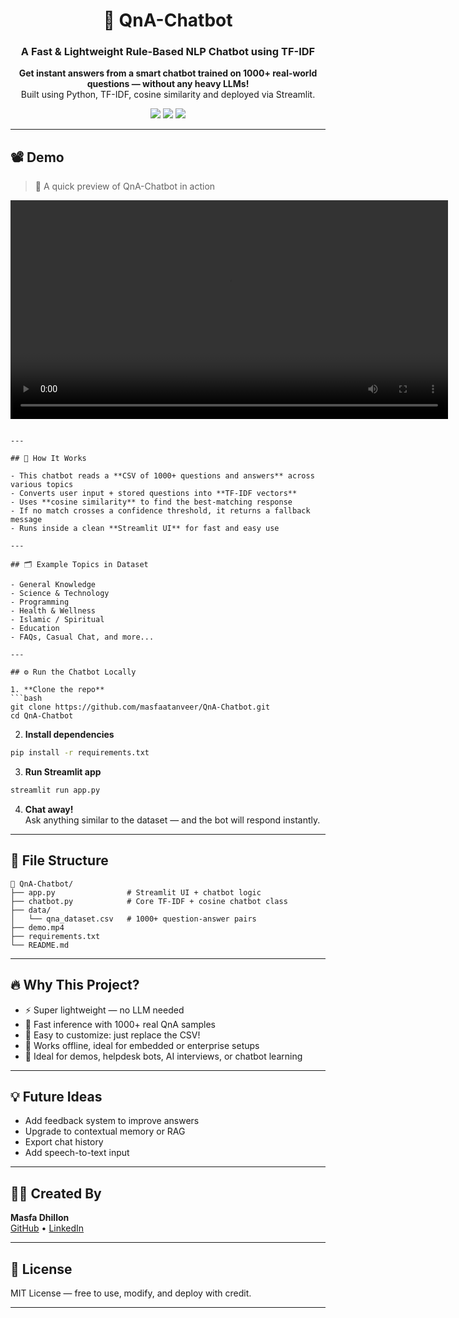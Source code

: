 <h1 align="center">🤖 QnA-Chatbot</h1>
<h3 align="center">A Fast & Lightweight Rule-Based NLP Chatbot using TF-IDF</h3>

<p align="center">
  <strong>Get instant answers from a smart chatbot trained on 1000+ real-world questions — without any heavy LLMs!</strong><br/>
  Built using Python, TF-IDF, cosine similarity and deployed via Streamlit.
</p>

<div align="center">
  <img src="https://img.shields.io/badge/Python-3.9+-blue.svg?style=flat-square"/>
  <img src="https://img.shields.io/badge/Streamlit-Deployed-orange.svg?style=flat-square"/>
  <img src="https://img.shields.io/badge/NLP-TFIDF%20%7C%20Cosine-brightgreen.svg?style=flat-square"/>
</div>

---

## 📽 Demo

> 🎥 A quick preview of QnA-Chatbot in action

<div align="center">
  <video src="demo.mp4" width="700" controls></video>
</div>


```

---

## 🧠 How It Works

- This chatbot reads a **CSV of 1000+ questions and answers** across various topics
- Converts user input + stored questions into **TF-IDF vectors**
- Uses **cosine similarity** to find the best-matching response
- If no match crosses a confidence threshold, it returns a fallback message
- Runs inside a clean **Streamlit UI** for fast and easy use

---

## 🗂 Example Topics in Dataset

- General Knowledge  
- Science & Technology  
- Programming  
- Health & Wellness  
- Islamic / Spiritual  
- Education  
- FAQs, Casual Chat, and more...

---

## ⚙️ Run the Chatbot Locally

1. **Clone the repo**  
```bash
git clone https://github.com/masfaatanveer/QnA-Chatbot.git
cd QnA-Chatbot
```

2. **Install dependencies**  
```bash
pip install -r requirements.txt
```

3. **Run Streamlit app**  
```bash
streamlit run app.py
```

4. **Chat away!**  
Ask anything similar to the dataset — and the bot will respond instantly.

---

## 📁 File Structure

```
📁 QnA-Chatbot/
├── app.py                # Streamlit UI + chatbot logic
├── chatbot.py            # Core TF-IDF + cosine chatbot class
├── data/
│   └── qna_dataset.csv   # 1000+ question-answer pairs
├── demo.mp4              
├── requirements.txt
└── README.md
```

---

## 🔥 Why This Project?

- ⚡ Super lightweight — no LLM needed  
- 🚀 Fast inference with 1000+ real QnA samples  
- 🧩 Easy to customize: just replace the CSV!  
- 💬 Works offline, ideal for embedded or enterprise setups  
- 🧠 Ideal for demos, helpdesk bots, AI interviews, or chatbot learning

---

## 💡 Future Ideas

- Add feedback system to improve answers  
- Upgrade to contextual memory or RAG  
- Export chat history  
- Add speech-to-text input  

---

## 🙋‍♂️ Created By

**Masfa Dhillon**  
[GitHub](https://github.com/masfaatanveer) • [LinkedIn](https://linkedin.com/in/masfa-tanveer-500474235)

---

## 📄 License

MIT License — free to use, modify, and deploy with credit.

---
